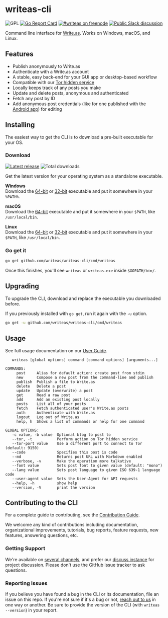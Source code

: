 writeas-cli
===========
![GPL](https://img.shields.io/github/license/writeas/writeas-cli.svg) [![Go Report Card](https://goreportcard.com/badge/github.com/writeas/writeas-cli)](https://goreportcard.com/report/github.com/writeas/writeas-cli) [![#writeas on freenode](https://img.shields.io/badge/freenode-%23writeas-blue.svg)](http://webchat.freenode.net/?channels=writeas) [![Public Slack discussion](http://slack.write.as/badge.svg)](http://slack.write.as/)

Command line interface for [Write.as](https://write.as). Works on Windows, macOS, and Linux.

## Features

* Publish anonymously to Write.as
* Authenticate with a Write.as account
* A stable, easy back-end for your GUI app or desktop-based workflow
* Compatible with our [Tor hidden service](http://writeas7pm7rcdqg.onion/)
* Locally keeps track of any posts you make
* Update and delete posts, anonymous and authenticated
* Fetch any post by ID
* Add anonymous post credentials (like for one published with the [Android app](https://play.google.com/store/apps/details?id=com.abunchtell.writeas)) for editing

## Installing
The easiest way to get the CLI is to download a pre-built executable for your OS.

### Download
[![Latest release](https://img.shields.io/github/release/writeas/writeas-cli.svg)](https://github.com/writeas/writeas-cli/releases/latest) ![Total downloads](https://img.shields.io/github/downloads/writeas/writeas-cli/total.svg) 

Get the latest version for your operating system as a standalone executable.

**Windows**<br />
Download the [64-bit](https://github.com/writeas/writeas-cli/releases/download/v1.1/writeas_1.1_windows_amd64.zip) or [32-bit](https://github.com/writeas/writeas-cli/releases/download/v1.1/writeas_1.1_windows_386.zip) executable and put it somewhere in your `%PATH%`.

**macOS**<br />
Download the [64-bit](https://github.com/writeas/writeas-cli/releases/download/v1.1/writeas_1.1_darwin_amd64.tar.gz) executable and put it somewhere in your `$PATH`, like `/usr/local/bin`.

**Linux**<br />
Download the [64-bit](https://github.com/writeas/writeas-cli/releases/download/v1.1/writeas_1.1_linux_amd64.tar.gz) or [32-bit](https://github.com/writeas/writeas-cli/releases/download/v1.1/writeas_1.1_linux_386.tar.gz) executable and put it somewhere in your `$PATH`, like `/usr/local/bin`.

### Go get it
```bash
go get github.com/writeas/writeas-cli/cmd/writeas
```

Once this finishes, you'll see `writeas` or `writeas.exe` inside `$GOPATH/bin/`.

## Upgrading

To upgrade the CLI, download and replace the executable you downloaded before.

If you previously installed with `go get`, run it again with the `-u` option.

```bash
go get -u github.com/writeas/writeas-cli/cmd/writeas
```

## Usage

See full usage documentation on our [User Guide](GUIDE.md).

```
   writeas [global options] command [command options] [arguments...]

COMMANDS:
     post     Alias for default action: create post from stdin
     new      Compose a new post from the command-line and publish
     publish  Publish a file to Write.as
     delete   Delete a post
     update   Update (overwrite) a post
     get      Read a raw post
     add      Add an existing post locally
     posts    List all of your posts
     fetch    Fetch authenticated user's Write.as posts
     auth     Authenticate with Write.as
     logout   Log out of Write.as
     help, h  Shows a list of commands or help for one command

GLOBAL OPTIONS:
   -c value, -b value  Optional blog to post to
   --tor, -t           Perform action on Tor hidden service
   --tor-port value    Use a different port to connect to Tor (default: 9150)
   --code              Specifies this post is code
   --md                Returns post URL with Markdown enabled
   --verbose, -v       Make the operation more talkative
   --font value        Sets post font to given value (default: "mono")
   --lang value        Sets post language to given ISO 639-1 language code
   --user-agent value  Sets the User-Agent for API requests
   --help, -h          show help
   --version, -V       print the version
```

## Contributing to the CLI

For a complete guide to contributing, see the [Contribution Guide](.github/CONTRIBUTING.md).

We welcome any kind of contributions including documentation, organizational improvements, tutorials, bug reports, feature requests, new features, answering questions, etc.

### Getting Support

We're available on [several channels](https://write.as/contact), and prefer our [discuss instance](https://discuss.write.as) for project discussion. Please don't use the GitHub issue tracker to ask questions.

### Reporting Issues

If you believe you have found a bug in the CLI or its documentation, file an issue on this repo. If you're not sure if it's a bug or not, [reach out to us](https://write.as/contact) in one way or another. Be sure to provide the version of the CLI (with `writeas --version`) in your report.
